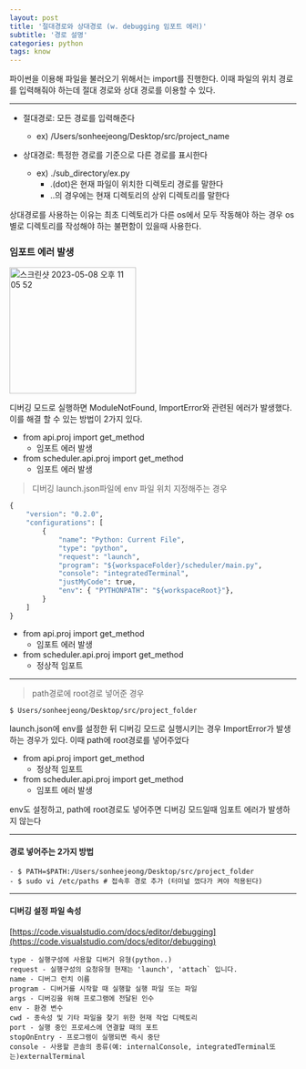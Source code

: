 ```yaml
---
layout: post
title: '절대경로와 상대경로 (w. debugging 임포트 에러)'
subtitle: '경로 설명'
categories: python
tags: know
---
```



파이썬을 이용해 파일을 불러오기 위해서는 import를 진행한다. 이때 파일의 위치 경로를 입력해줘야 하는데 절대 경로와 상대 경로를 이용할 수 있다.   

---

- 절대경로: 모든 경로를 입력해준다
  - ex) /Users/sonheejeong/Desktop/src/project_name   

- 상대경로: 특정한 경로를 기준으로 다른 경로를 표시한다   
  - ex) ./sub_directory/ex.py
    - .(dot)은 현재 파일이 위치한 디렉토리 경로를 말한다
    - ..의 경우에는 현재 디렉토리의 상위 디렉토리를 말한다   

상대경로를 사용하는 이유는 최초 디렉토리가 다른 os에서 모두 작동해야 하는 경우 os별로 디렉토리를 작성해야 하는 불편함이 있을때 사용한다.

### 임포트 에러 발생
<img width="222" style="margin-left:0" alt="스크린샷 2023-05-08 오후 11 05 52" src="https://user-images.githubusercontent.com/64240637/236845476-d28cf7f3-6b28-4603-942b-6e214df86f30.png">

디버깅 모드로 실행하면 ModuleNotFound, ImportError와 관련된 에러가 발생했다.
이를 해결 할 수 있는 방법이 2가지 있다.   

- from api.proj import get_method
    - 임포트 에러 발생
- from scheduler.api.proj import get_method
    - 임포트 에러 발생

> 디버깅 launch.json파일에 env 파일 위치 지정해주는 경우

```python
{
    "version": "0.2.0",
    "configurations": [
        {
            "name": "Python: Current File",
            "type": "python",
            "request": "launch",
            "program": "${workspaceFolder}/scheduler/main.py",
            "console": "integratedTerminal",
            "justMyCode": true,
            "env": { "PYTHONPATH": "${workspaceRoot}"},
        }
    ]
}
```
- from api.proj import get_method
    - 임포트 에러 발생
- from scheduler.api.proj import get_method
    - 정상적 임포트

---

> path경로에 root경로 넣어준 경우    

```shell
$ Users/sonheejeong/Desktop/src/project_folder
```

launch.json에 env를 설정한 뒤 디버깅 모드로 실행시키는 경우
ImportError가 발생하는 경우가 있다. 이때 path에 root경로를 넣어주었다

- from api.proj import get_method
    - 정상적 임포트
- from scheduler.api.proj import get_method
    - 임포트 에러 발생

env도 설정하고, path에 root경로도 넣어주면 디버깅 모드일때 임포트 에러가 발생하지 않는다

---


#### 경로 넣어주는 2가지 방법

~~~shell
- $ PATH=$PATH:/Users/sonheejeong/Desktop/src/project_folder
- $ sudo vi /etc/paths # 접속후 경로 추가 (터미널 껐다가 켜야 적용된다)
~~~

---

#### 디버깅 설정 파일 속성
[https://code.visualstudio.com/docs/editor/debugging](https://code.visualstudio.com/docs/editor/debugging)

```
type - 실행구성에 사용할 디버거 유형(python..)
request - 실행구성의 요청유형 현재는 'launch', 'attach` 입니다.
name - 디버그 런치 이름
program - 디버거를 시작할 때 실행할 실행 파일 또는 파일
args - 디버깅을 위해 프로그램에 전달된 인수
env - 환경 변수
cwd - 종속성 및 기타 파일을 찾기 위한 현재 작업 디렉토리
port - 실행 중인 프로세스에 연결할 때의 포트
stopOnEntry - 프로그램이 실행되면 즉시 중단
console - 사용할 콘솔의 종류(예: internalConsole, integratedTerminal또는)externalTerminal
```